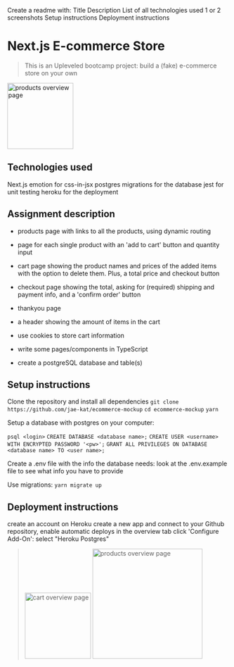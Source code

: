 Create a readme with:
Title
Description
List of all technologies used
1 or 2 screenshots
Setup instructions
Deployment instructions

# Next.js E-commerce Store

> This is an Upleveled bootcamp project: build a (fake) e-commerce store on your own

<img src="/products-screen.png" alt="products overview page" height="150px" />

## Technologies used

Next.js
emotion for css-in-jsx
postgres migrations for the database
jest for unit testing
heroku for the deployment

## Assignment description

- products page with links to all the products, using dynamic routing
- page for each single product with an 'add to cart' button and quantity input
- cart page showing the product names and prices of the added items with the option to delete them. Plus, a total price and checkout button
- checkout page showing the total, asking for (required) shipping and payment info, and a 'confirm order' button
- thankyou page
- a header showing the amount of items in the cart

- use cookies to store cart information
- write some pages/components in TypeScript
- create a postgreSQL database and table(s)

## Setup instructions

Clone the repository and install all dependencies
`git clone https://github.com/jae-kat/ecommerce-mockup`
`cd ecommerce-mockup`
`yarn`

Setup a database with postgres on your computer:

`psql <login>`
`CREATE DATABASE <database name>;`
`CREATE USER <username> WITH ENCRYPTED PASSWORD '<pw>';`
`GRANT ALL PRIVILEGES ON DATABASE <database name> TO <user name>;`

Create a .env file with the info the database needs: look at the .env.example file to see what info you have to provide

Use migrations:
`yarn migrate up`

## Deployment instructions

create an account on Heroku
create a new app and connect to your Github repository, enable automatic deploys
in the overview tab click 'Configure Add-On': select "Heroku Postgres"

> <img src="/cart-screen.png" alt="cart overview page" height="150px" />
> <img src="/mobile-product-screen.png" alt="products overview page" height="250px" />
